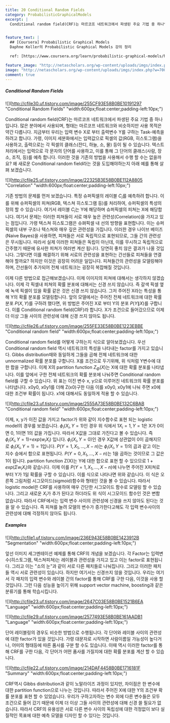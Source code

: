 ```yaml
---
title: 20 Conditional Random Fields
category: ProbabilisticGraphicalModels
excerpt: |
  Conditional random field(CRF)는 마르코프 네트워크에서 파생된 주요 기법 중 하나입니다. 많은 분야에서 사용되며, 형태는 마르코프 네트워크와 비슷하지만 사용 목적은 약간 다릅니다. 


feature_text: |
  ## [Coursera] Probabilistic Graphical Models
  Daphne Koller의 Probabilistic Graphical Models 강의 정리

  ref: [https://www.coursera.org/learn/probabilistic-graphical-models/home](https://www.coursera.org/learn/probabilistic-graphical-models/home "coursera")

feature_image: "http://netascholars.org/wp-content/uploads/imgs/index.php?w=700&src=http://netascholars.org/wp-content/uploads/2013/04/9780262258357-1024x512.jpg"
image: "http://netascholars.org/wp-content/uploads/imgs/index.php?w=700&src=http://netascholars.org/wp-content/uploads/2013/04/9780262258357-1024x512.jpg"
comment: true
---
```



##### Conditional Random Fields

![](http://cfile30.uf.tistory.com/image/255CF93E58B0BE10191297 "Conditional Random Fields" "width:600px;float:center;padding-left:10px;")

Conditional random field(CRF)는 마르코프 네트워크에서 파생된 주요 기법 중 하나입니다. 많은 분야에서 사용되며, 형태는 마르코프 네트워크와 비슷하지만 사용 목적은 약간 다릅니다. 지금부터 우리는 입력 변수 X로 부터 출력변수 Y를 구하는 Task-예측을 하려고 합니다. 가령, 이미지 세분화에서는 입력값으로 픽셀의 값(RGB, 히스토그램)을 사용하고, 출력으로는 각 픽셀의 클래스(잔디, 하늘, 소, 물) 등이 될 수 있습니다. 텍스트 처리에서는 입력으로 각 문자의 단어를 사용하고, 이를 통해 그 단어의 클래스(사람, 장소, 조직, 등)를 예측 합니다. 이러한 것을 기존의 방법을 사용해서 수행 할 수는 없을까요? 왜 새로운 Conditional random field라는 것을 도입해야하는지 아래 예를 통해 살펴 보겠습니다.      


![](http://cfile25.uf.tistory.com/image/22325B3E58B0BE112A8805 "Correlation" "width:600px;float:center;padding-left:10px;")

기존 방법의 문제를 먼저 보겠습니다. 특정 슈퍼픽셀의 레이블 $C_i$를 예측하려 합니다. 이를 위해 슈퍼픽셀의 피쳐(RGB, 텍스쳐 히스토그램 등)를 처리하여, 슈퍼픽셀의 특성의 정의 할 수 있습니다. 여기서 레이블 $C_i$는 Y에 해당하며 슈퍼픽셀의 피쳐는 X에 해당합니다. 여기서 문제는 이러한 피쳐들이 서로 매우 높은 관련성(Correlation)을 가지고 있는 점입니다. 가령 텍스쳐 히스토그램은 슈펴픽셀 내 선의 방향을 표현합니다. 이는 슈퍼픽셀의 내부 구조나 텍스쳐와 매우 깊은 관련성을 가집니다. 이러한 경우 나이브 베이즈(Naive Bayes)을 사용하면, 피쳐들은 서로 독립적으로 표현되므로, 그들 간의 관련성은 무시됩니다. 따라서 실제 이러한 피쳐들은 독립이 아닌데, 이를 무시하고 독립적으로 간주했기 때문에 유사한 피쳐가 여러번 계산 됩니다. 당연히 좋치 않은 결과가 나올 것입니다. 그렇다면 이를 해결하기 위해 서로의 관련성을 표현하는 간선들로 피쳐들을 연결해야 할까요? 하지만 이것은 굉장히 어려운 일입니다. 피쳐들간의 관련성을 모델링해야하며, 간선들이 추가되어 전체 네트워크는 굉장히 복잡해질 것입니다.        

 이제 다른 방법으로 접근해보겠습니다. 이제 이미지의 피쳐에 대해서는 생각하지 않겠습니다. 이제 각 픽셀내 피쳐의 확률 분포에 대해서는 신경 쓰지 않습니다. 즉 갈색 픽셀 옆에 녹색 픽셀이 있을 확률 같은 것은 신경 쓰지 않습니다. 그저 주어진 X라는 특성을 통해 Y의 확률 분포를 모델링합니다. 앞의 모델에서는 주어진 전체 네트워크에 대한 확률 분포 $P(X, Y)$를 구하려 했다면, 위 방법은 주어진 X로 부터 Y의 분포 $P(Y\|X)$를 구합니다. 이를 Conditional random field(CRF)라 합니다. X가 조건으로 들어갔으므로 이제 더 이상 그들 사이의 관련성에 대해 신경 쓰지 않아도 됩니다.      
 
![](http://cfile26.uf.tistory.com/image/255FE33E58B0BE1223EBBE "Conditional random field" "width:600px;float:center;padding-left:10px;")

Conditional random field를 어떻게 구하는지 식으로 알아보겠습니다. 우선 Conditional random field 역시 네트워크의 특성을 나타내는 factor를 가지고 있습니다. Gibbs distribution때와 동일하게 그들을 곱해 전체 네트워크에 대한 unnormalized 확률 분포를 구합니다. X를 조건으로 두기위해, 위 식처럼 Y변수에 대한 합을 구합니다. 이제 X의 partition function $Z_{\Phi}(X)$는 X에 대한 확률 분포를 나타냅니다. 이를 앞에서 구한  전체 네트워크의 확률 분포에 나눠주면 Conditional random field를 구할 수 있습니다. 위 표는 이진 변수 x, y으로 이루어진 네트워크의 확률 분포를 나타냅니다. x0y0, x0y1를 더해 Z(x0)구한 다음 이를 x0y0, x0y1에 나눠 주면 x0에 대한 조건부 확률이 됩니다. x1에 대해서도 동일하게 적용 할 수 있습니다.  

![](http://cfile23.uf.tistory.com/image/2555A73E58B0BE132C6BAB "Conditional random field" "width:600px;float:center;padding-left:10px;")

이제, x, y가 이진 값을 가지고 factor가 위와 같이 지수함수로 표현 되는 logistic model의 경우를 보겠습니다. $\phi_i(X_i, Y=1)$인 경우 위 식에서 $1{X_i=1, Y=1}$은 X가 0이면 0, 1이면 1의 값을 가집니다. 따라서 X값을 그대로 가진다고 볼 수 있습니다. 즉 $\phi_i(X_i, Y=1)$=$exp{(w_i X_i)}$ 입니다.  $\phi_i(X_i, Y=0)$인 경우 X값에 상관없이 0이 곱해지므로 $\phi_i(X_i, Y=1)=1$입니다.  $P(Y=1, X_1, ..., X-n)$는 $\phi_i(X_i, Y=1)$의 곱과 같고 이는 지수 승에서 합으로 표현됩니다. $P(Y=0, X_1, ..., X-n)$는 1을 곱하는 것이므로 그 값은 1이 됩니다. partition function Z(X)는 Y에 대한 합으로 표현 할 수 있으므로 $1+exp(\Sigma w_i X_i)$와 같습니다. 이제 이를  $P(Y=1, X_1, ..., X-n)$에 나누면 주어진 X피쳐로 부터 Y가 1일 확률을 구할 수 있습니다. 이를 식으로 나타나면 위와 같습니다. 이 식은 오른쪽 그림처럼 시그모이드(sigmoid)함수와 형태인 것을 볼 수 있습니다. 따라서 logistic model은 CRF를 사용하여 매우 간단한 시그모이드 함수로 모델링 할 수 있습니다. 그리고 새로운 $X_i$가 추가 된다고 하더라도 위 식이 시그모이드 함수인 것은 변함 없습니다. 따라서 CRF에서는 입력 변수 사이의 관련성에 신경을 쓰지 않아도 된다는 것을 알 수 있습니다. 즉 피쳐를 늘려 모델의 변수가 증가한다고해도 각 입력 변수사이의 관련성에 대해 걱정하지 않아도 됩니다. 

##### Examples

![](http://cfile1.uf.tistory.com/image/236E943E58B0BE1423912B "Segmentation" "width:600px;float:center;padding-left:10px;")

앞선 이미지 세그멘테이션 예제를 통해 CRF의 개념을 보겠습니다. 각 Factor는 입력변수(히스토그램, 텍스쳐피쳐)는 레이블과 관련성을 가지고 있고 이는 factor로 표현됩니다. 그리고 이는 "소의 눈"과 같이 서로 다른 패치들로 나눠집니다. 그리고 이러한 패치들 역시 서로 관련성이 있습니다. 하지만 여기서는 신경쓰지 않을 것입니다. 우리는 여기서 각 패치의 입력 변수와 레이블 간의 factor를 통해 CRF를 구한 다음, 이것을 사용 할 것입니다. 그런 다음 성능을 높이기 위해 support vector machine,  boosting과 같은 분류기를 통해 학습시킵니다.   

![](http://cfile23.uf.tistory.com/image/2647C03E58B0BE1521B6EA "Language" "width:600px;float:center;padding-left:10px;")

![](http://cfile29.uf.tistory.com/image/2577493E58B0BE161AADB1 "Language" "width:600px;float:center;padding-left:10px;")

단어 레이블링의 경우도 비슷한 방법으로 수행됩니다. 각 단어와 레이블 사이의 관련성에 대한 factor가 있을 것입니다. 가령 대문자로 시작하면 사람이름일 가능성이 높다거나, 어미의 형태등에 따른 품사를 구분 할 수도 있습니다. 이때 역시 이러한 factor를 통해 CRF를 구한 다음, 각 단어가 어떤 품사를 가질지에 대한 확률 분포를 계산 할 수 있습니다.  

![](http://cfile22.uf.tistory.com/image/214DAF4458B0BE1716181F "Summary" "width:600px;float:center;padding-left:10px;")

CRF역시 Gibbs distribution과 같이 노말라이즈 과정이 있지만, 차이점은 한 변수에 대한 partition function으로 나누는 것입니다. 따라서 주어진 X에 대한 Y의 조건부 확률 분포를 표현 할 수 있었습니다. 우리가 구하고자하는 변수 외에 다른 변수들은 모두 조건으로 들어 갔기 때문에 이제 더 이상 그들 사이의 관련성에 대해 신경 쓸 필요가 없습니다. 따라서 CRF의 유용성은 서로 다른 변수 사이의 독립성에 대한 걱정없이 보다 실질적인 목표에 대한 예측 모델을 디자인 할 수 있다는 것입니다.










